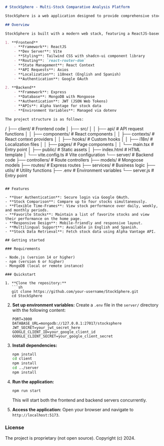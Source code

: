 ```markdown
# StockSphere - Multi-Stock Comparative Analysis Platform

StockSphere is a web application designed to provide comprehensive stock market insights by allowing users to compare up to four stocks simultaneously, with flexible time-frame views ranging from daily to monthly performance. Users can maintain a list of favorite stocks and see their performance directly upon logging in. The application is secure, responsive, mobile-friendly, and multilingual, supporting both English and Spanish.

## Overview

StockSphere is built with a modern web stack, featuring a ReactJS-based frontend and an Express-based backend. The project is structured into two main parts:

1. **Frontend**
    - **Framework**: ReactJS
    - **Dev Server**: Vite
    - **Styling**: Tailwind CSS with shadcn-ui component library
    - **Routing**: `react-router-dom`
    - **State Management**: React Context
    - **API Requests**: Axios
    - **Localization**: i18next (English and Spanish)
    - **Authentication**: Google OAuth

2. **Backend**
    - **Framework**: Express
    - **Database**: MongoDB with Mongoose
    - **Authentication**: JWT (JSON Web Tokens)
    - **APIs**: Alpha Vantage for stock data
    - **Environment Variables**: Managed via dotenv

The project structure is as follows:
```
/
├── client/                # Frontend code
│   ├── src/
│   │   ├── api/           # API request functions
│   │   ├── components/    # React components
│   │   ├── contexts/      # React context providers
│   │   ├── hooks/         # Custom hooks
│   │   ├── i18n/          # Localization files
│   │   ├── pages/         # Page components
│   │   └── main.tsx       # Entry point
│   ├── public/            # Static assets
│   ├── index.html         # HTML template
│   └── vite.config.ts     # Vite configuration
└── server/                # Backend code
    ├── controllers/       # Route controllers
    ├── models/            # Mongoose models
    ├── routes/            # Express routes
    ├── services/          # Business logic
    ├── utils/             # Utility functions
    ├── .env               # Environment variables
    └── server.js          # Entry point
```

## Features

- **User Authentication**: Secure login via Google OAuth.
- **Stock Comparison**: Compare up to four stocks simultaneously.
- **Flexible Time-Frames**: View stock performance over daily, weekly, and monthly periods.
- **Favorite Stocks**: Maintain a list of favorite stocks and view their performance on the home page.
- **Responsive Design**: Mobile-friendly and responsive layout.
- **Multilingual Support**: Available in English and Spanish.
- **Stock Data Retrieval**: Fetch stock data using Alpha Vantage API.

## Getting started

### Requirements

- Node.js (version 14 or higher)
- npm (version 6 or higher)
- MongoDB (local or remote instance)

### Quickstart

1. **Clone the repository:**
   ```sh
   git clone https://github.com/your-username/StockSphere.git
   cd StockSphere
   ```

2. **Set up environment variables:**
   Create a `.env` file in the `server/` directory with the following content:
   ```
   PORT=3000
   DATABASE_URL=mongodb://127.0.0.1:27017/stocksphere
   JWT_SECRET=your_jwt_secret_here
   GOOGLE_CLIENT_ID=your_google_client_id
   GOOGLE_CLIENT_SECRET=your_google_client_secret
   ```

3. **Install dependencies:**
   ```sh
   npm install
   cd client
   npm install
   cd ../server
   npm install
   ```

4. **Run the application:**
   ```sh
   npm run start
   ```
   This will start both the frontend and backend servers concurrently.

5. **Access the application:**
   Open your browser and navigate to `http://localhost:5173`.

### License

The project is proprietary (not open source). Copyright (c) 2024.
```